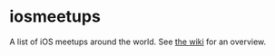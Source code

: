 iosmeetups
==========

A list of iOS meetups around the world. See [the wiki](https://github.com/chriseidhof/iosmeetups/wiki/meetups) for an overview.
